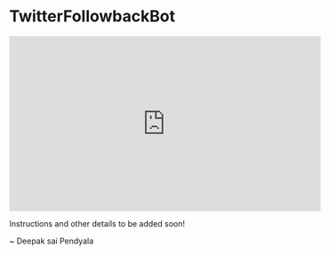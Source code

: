 # TwitterFollowbackBot

<iframe width="560" height="315" src="https://www.youtube.com/embed/UJRCWKAu1gQ" title="YouTube video player" frameborder="0" allow="accelerometer; autoplay; clipboard-write; encrypted-media; gyroscope; picture-in-picture" allowfullscreen></iframe>

Instructions and other details to be added soon!

~ Deepak sai Pendyala
